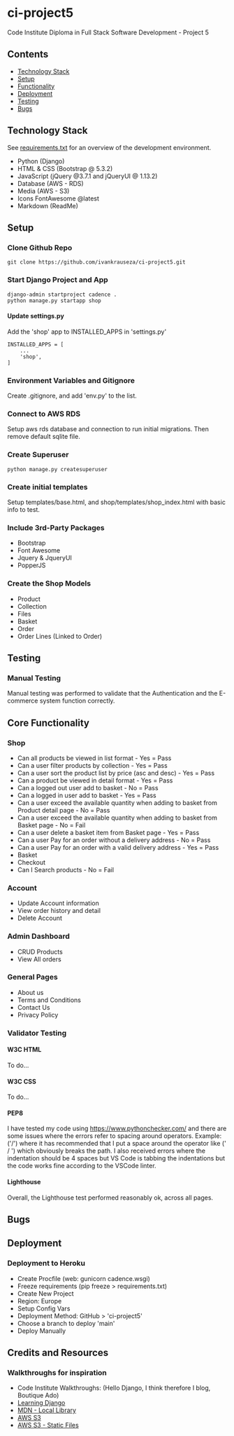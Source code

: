 # ci-project5
Code Institute Diploma in Full Stack Software Development - Project 5

## Contents
- [Technology Stack](#technology-stack)
- [Setup](#setup)
- [Functionality](#functionality)
- [Deployment](#deployment)
- [Testing](#testing)
- [Bugs](#bugs)

## Technology Stack
See [requirements.txt](https://github.com/ivankrauseza/ci-project5/blob/main/requirements.txt) for an overview of the development environment.  
- Python (Django)
- HTML & CSS (Bootstrap @ 5.3.2)
- JavaScript (jQuery @3.7.1 and jQueryUI @ 1.13.2)
- Database (AWS - RDS)
- Media (AWS - S3)
- Icons FontAwesome @latest
- Markdown (ReadMe)

## Setup
### Clone Github Repo
```
git clone https://github.com/ivankrauseza/ci-project5.git
```
### Start Django Project and App
```
django-admin startproject cadence .  
python manage.py startapp shop
```
#### Update settings.py
Add the 'shop' app to INSTALLED_APPS in 'settings.py'
```
INSTALLED_APPS = [
    ...
    'shop',
]
```

### Environment Variables and Gitignore
Create .gitignore, and add 'env.py' to the list. 

### Connect to AWS RDS
Setup aws rds database and connection to run initial migrations. Then remove default sqlite file.

### Create Superuser
```
python manage.py createsuperuser
```

### Create initial templates
Setup templates/base.html, and shop/templates/shop_index.html with basic info to test.


### Include 3rd-Party Packages
- Bootstrap
- Font Awesome
- Jquery & JqueryUI
- PopperJS


### Create the Shop Models
- Product
- Collection
- Files
- Basket
- Order
- Order Lines (Linked to Order)



## Testing
### Manual Testing
Manual testing was performed to validate that the Authentication and the E-commerce system function correctly.

## Core Functionality
### Shop
- Can all products be viewed in list format - Yes = Pass
- Can a user filter products by collection - Yes = Pass
- Can a user sort the product list by price (asc and desc) - Yes = Pass
- Can a product be viewed in detail format - Yes = Pass
- Can a logged out user add to basket - No = Pass
- Can a logged in user add to basket - Yes = Pass
- Can a user exceed the available quantity when adding to basket from Product detail page - No = Pass
- Can a user exceed the available quantity when adding to basket from Basket page - No = Fail
- Can a user delete a basket item from Basket page - Yes = Pass
- Can a user Pay for an order without a delivery address - No = Pass
- Can a user Pay for an order with a valid delivery address - Yes = Pass
- Basket
- Checkout
- Can I Search products - No = Fail

### Account
- Update Account information
- View order history and detail
- Delete Account

### Admin Dashboard
- CRUD Products
- View All orders

### General Pages
- About us
- Terms and Conditions
- Contact Us
- Privacy Policy

### Validator Testing 
#### W3C HTML
To do...

#### W3C CSS
To do...

#### PEP8
I have tested my code using https://www.pythonchecker.com/ and there are some issues where the errors refer to spacing around operators. Example: ('/') where it has recommended that I put a space around the operator like (' / ') which obviously breaks the path. I also received errors where the indentation should be 4 spaces but VS Code is tabbing the indentations but the code works fine according to the VSCode linter.  

#### Lighthouse
Overall, the Lighthouse test performed reasonably ok, across all pages.


## Bugs

## Deployment
### Deployment to Heroku
- Create Procfile (web: gunicorn cadence.wsgi)
- Freeze requirements (pip freeze > requirements.txt)
- Create New Project
- Region: Europe 
- Setup Config Vars
- Deployment Method: GitHub > 'ci-project5'
- Choose a branch to deploy 'main'
- Deploy Manually

## Credits and Resources
### Walkthroughs for inspiration
- Code Institute Walkthroughs: (Hello Django, I think therefore I blog, Boutique Ado)
- [Learning Django](https://www.linkedin.com/learning/learning-django-2/rapidly-create-web-applications)
- [MDN - Local Library](https://developer.mozilla.org/en-US/docs/Learn/Server-side/Django/Tutorial_local_library_website)
- [AWS S3](https://django-storages.readthedocs.io/en/latest/backends/amazon-S3.html)
- [AWS S3 - Static Files](https://testdriven.io/blog/storing-django-static-and-media-files-on-amazon-s3/)
